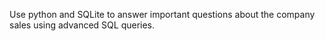 Use python and SQLite to answer important questions about the company sales using advanced SQL queries.
